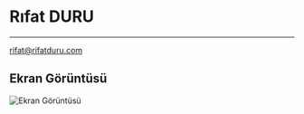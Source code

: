 # Rıfat DURU

---

rifat@rifatduru.com

## Ekran Görüntüsü

![](https://cv.rifatduru.com.tr/assets/images/screen.png "Ekran Görüntüsü")
